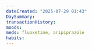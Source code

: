 ```yaml
---
dateCreated: "2025-07-29 01:43"
DaySummary: 
transactionHistory: 
moods: 
meds: fluoxetine, aripiprazole
habits:
---
```


